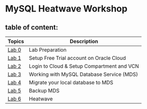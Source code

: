 # MySQL Heatwave Workshop

## table of content:
| Topics | Description |
|--------|--------------------------|
| [Lab 0](https://github.com/tripplea-sg/MySQL_Heatwave_Workshop/tree/main/Lab-0) | Lab Preparation |
| [Lab 1](https://github.com/tripplea-sg/MySQL_Heatwave_Workshop/tree/main/Lab-1) | Setup Free Trial account on Oracle Cloud |
| [Lab 2](https://github.com/tripplea-sg/MySQL_Heatwave_Workshop/tree/main/Lab-2) | Login to Cloud & Setup Compartment and VCN |
| [Lab 3](https://github.com/tripplea-sg/MySQL_Heatwave_Workshop/tree/main/Lab-3) | Working with MySQL Database Service (MDS) |
| [Lab 4](https://github.com/tripplea-sg/MySQL_Heatwave_Workshop/tree/main/Lab-4) | Migrate your local database to MDS |
| [Lab 5](https://github.com/tripplea-sg/MySQL_Heatwave_Workshop/blob/main/Lab-5) | Backup MDS |
| [Lab 6](https://github.com/tripplea-sg/MySQL_Heatwave_Workshop/tree/main/Lab-6) | Heatwave |


